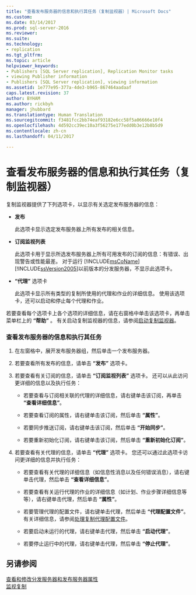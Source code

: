```yaml
---
title: "查看发布服务器的信息和执行其任务（复制监视器）| Microsoft Docs"
ms.custom: 
ms.date: 03/14/2017
ms.prod: sql-server-2016
ms.reviewer: 
ms.suite: 
ms.technology:
- replication
ms.tgt_pltfrm: 
ms.topic: article
helpviewer_keywords:
- Publishers [SQL Server replication], Replication Monitor tasks
- viewing Publisher information
- Publishers [SQL Server replication], viewing information
ms.assetid: 1e777e95-377a-4de3-b965-867464aadaaf
caps.latest.revision: 37
author: BYHAM
ms.author: rickbyh
manager: jhubbard
ms.translationtype: Human Translation
ms.sourcegitcommit: f3481fcc2bb74eaf93182e6cc58f5a06666e10f4
ms.openlocfilehash: 4d592cc39ec10a3f56275e177edd0b3e12b8b5d9
ms.contentlocale: zh-cn
ms.lasthandoff: 04/11/2017

---
```

# <a name="view-information-and-perform-tasks-for-a-publisher-replication-monitor"></a>查看发布服务器的信息和执行其任务（复制监视器）
  复制监视器提供了下列选项卡，以显示有关选定发布服务器的信息：  
  
-   **发布**  
  
     此选项卡显示选定发布服务器上所有发布的相关信息。  
  
-   **订阅监视列表**  
  
     此选项卡用于显示所选发布服务器上所有可用发布的订阅的信息：有错误、出现警告或性能最差。 对于运行 [!INCLUDE[msCoName](../../../includes/msconame-md.md)] [!INCLUDE[ssVersion2005](../../../includes/ssversion2005-md.md)]以前版本的分发服务器，不显示此选项卡。  
  
-   **“代理”** 选项卡  
  
     此选项卡显示所有类型的复制所使用的代理和作业的详细信息。 使用该选项卡，还可以启动和停止每个代理和作业。  
  
 若要查看每个选项卡上各个选项的详细信息，请在右窗格中单击该选项卡，再单击菜单栏上的 **“帮助”** 。 有关启动复制监视器的信息，请参阅[启动复制监视器](../../../relational-databases/replication/monitor/start-the-replication-monitor.md)。  
  
### <a name="to-view-information-and-perform-tasks-for-a-publisher"></a>查看发布服务器的信息和执行其任务  
  
1.  在左窗格中，展开发布服务器组，然后单击一个发布服务器。  
  
2.  若要查看所有发布的信息，请单击 **“发布”** 选项卡。  
  
3.  若要查看有关订阅的信息，请单击 **“订阅监视列表”** 选项卡。 还可以从此访问更详细的信息以及执行任务：  
  
    -   若要查看与订阅相关联的代理的详细信息，请右键单击该订阅，再单击 **“查看详细信息”**。  
  
    -   若要查看订阅的属性，请右键单击该订阅，然后单击 **“属性”**。  
  
    -   若要同步推送订阅，请右键单击该订阅，然后单击 **“开始同步”**。  
  
    -   若要重新初始化订阅，请右键单击该订阅，然后单击 **“重新初始化订阅”**。  
  
4.  若要查看有关代理的信息，请单击 **“代理”** 选项卡。 您还可以通过此选项卡访问更详细的信息并执行任务：  
  
    -   若要查看有关代理的详细信息（如信息性消息以及任何错误消息），请右键单击代理，然后单击 **“查看详细信息”**。  
  
    -   若要查看有关运行代理的作业的详细信息（如计划、作业步骤详细信息等等），请右键单击代理，然后单击 **“属性”**。  
  
    -   若要管理代理的配置文件，请右键单击代理，然后单击 **“代理配置文件”**。 有关详细信息，请参阅[处理复制代理配置文件](../../../relational-databases/replication/agents/work-with-replication-agent-profiles.md)。  
  
    -   若要启动未运行的代理，请右键单击代理，然后单击 **“启动代理”**。  
  
    -   若要停止运行中的代理，请右键单击代理，然后单击 **“停止代理”**。  
  
## <a name="see-also"></a>另请参阅  
 [查看和修改分发服务器和发布服务器属性](../../../relational-databases/replication/view-and-modify-distributor-and-publisher-properties.md)   
 [监视复制](../../../relational-databases/replication/monitor/monitoring-replication-overview.md)  
  
  
